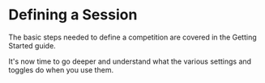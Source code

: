 # Defining a Session

The basic steps needed to define a competition are covered in the Getting Started guide.

It's now time to go deeper and understand what the various settings and toggles do when you use them.

